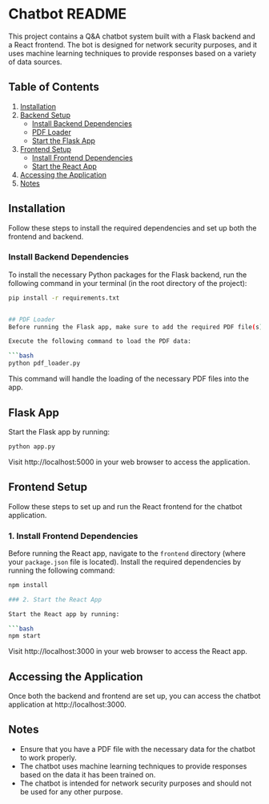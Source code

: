 # Chatbot README

This project contains a Q&A chatbot system built with a Flask backend and a React frontend. The bot is designed for network security purposes, and it uses machine learning techniques to provide responses based on a variety of data sources.

## Table of Contents
1. [Installation](#installation)
2. [Backend Setup](#backend-setup)
   - [Install Backend Dependencies](#install-backend-dependencies)
   - [PDF Loader](#pdf-loader)
   - [Start the Flask App](#start-the-flask-app)
3. [Frontend Setup](#frontend-setup)
   - [Install Frontend Dependencies](#install-frontend-dependencies)
   - [Start the React App](#start-the-react-app)
4. [Accessing the Application](#accessing-the-application)
5. [Notes](#notes)

## Installation

Follow these steps to install the required dependencies and set up both the frontend and backend.

### Install Backend Dependencies
To install the necessary Python packages for the Flask backend, run the following command in your terminal (in the root directory of the project):

```bash
pip install -r requirements.txt


## PDF Loader
Before running the Flask app, make sure to add the required PDF file(s) to the ./data directory.

Execute the following command to load the PDF data:

```bash
python pdf_loader.py
```
This command will handle the loading of the necessary PDF files into the app.

## Flask App
Start the Flask app by running:
```bash
python app.py
```
Visit http://localhost:5000 in your web browser to access the application.

## Frontend Setup

Follow these steps to set up and run the React frontend for the chatbot application.

### 1. Install Frontend Dependencies

Before running the React app, navigate to the `frontend` directory (where your `package.json` file is located). Install the required dependencies by running the following command:

```bash
npm install

### 2. Start the React App

Start the React app by running:

```bash
npm start
```

Visit http://localhost:3000 in your web browser to access the React app.

## Accessing the Application

Once both the backend and frontend are set up, you can access the chatbot application at http://localhost:3000.

## Notes

- Ensure that you have a PDF file with the necessary data for the chatbot to work properly.
- The chatbot uses machine learning techniques to provide responses based on the data it has been trained on.
- The chatbot is intended for network security purposes and should not be used for any other purpose.


